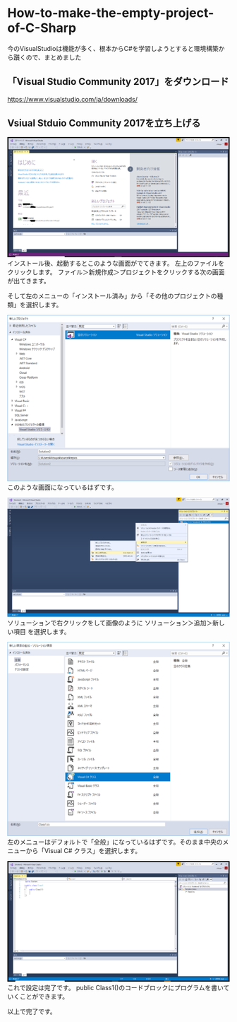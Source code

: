# How-to-make-the-empty-project-of-C-Sharp
今のVisualStudioは機能が多く、根本からC#を学習しようとすると環境構築から躓くので、まとめました

## 「Visual Studio Community 2017」をダウンロード
https://www.visualstudio.com/ja/downloads/

## Vsiual Stduio Community 2017を立ち上げる
![](https://github.com/AtsuyaKoike/How-to-make-the-empty-project-of-C-Sharp/blob/master/cshap1.png)
インストール後、起動するとこのような画面がでてきます。
左上のファイルをクリックします。
ファイル＞新規作成＞プロジェクトをクリックする次の画面が出てきます。

そして左のメニューの「インストール済み」から「その他のプロジェクトの種類」を選択します。

![](https://github.com/AtsuyaKoike/How-to-make-the-empty-project-of-C-Sharp/blob/master/cshap2.png)
このような画面になっているはずです。

![](https://github.com/AtsuyaKoike/How-to-make-the-empty-project-of-C-Sharp/blob/master/cshap3.png)
ソリューションで右クリックをして画像のように
ソリューション＞追加＞新しい項目
を選択します。

![](https://github.com/AtsuyaKoike/How-to-make-the-empty-project-of-C-Sharp/blob/master/cshap4.png)
左のメニューはデフォルトで「全般」になっているはずです。そのまま中央のメニューから「Visual C# クラス」を選択します。

![](https://github.com/AtsuyaKoike/How-to-make-the-empty-project-of-C-Sharp/blob/master/cshap5.png)
これで設定は完了です。
public Class1()のコードブロックにプログラムを書いていくことができます。

以上で完了です。
